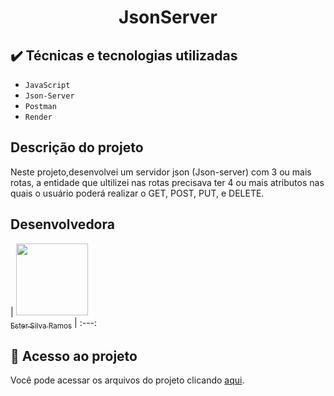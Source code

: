 <h1 align="center"> JsonServer </h1>

## ✔️ Técnicas e tecnologias utilizadas

- ``JavaScript``
- ``Json-Server``
- ``Postman``
- ``Render``


## Descrição do projeto 

<p align="justify">
  
 Neste projeto,desenvolvei um servidor json (Json-server) com 3 ou mais rotas,
 a entidade que ultilizei nas rotas precisava ter 4 ou mais atributos nas quais o
 usuário poderá realizar o GET, POST, PUT, e DELETE.

</p>

## Desenvolvedora

| [<img src="![112878619](https://user-images.githubusercontent.com/112878619/199979939-79452eca-c2ac-42ac-a3c2-5b095f7db435.jpg)
" width=115><br><sub>Ester Silva Ramos</sub>](https://github.com/EsterM99) | :---: 

## 📁 Acesso ao projeto
Você pode acessar os arquivos do projeto clicando [aqui](https://jsonserver-ester-zdp7.onrender.com/).
